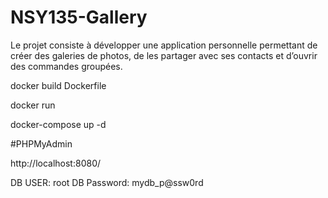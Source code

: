 # NSY135-Gallery
 Le projet consiste à développer une application personnelle permettant de créer des galeries de photos, de les partager avec ses contacts et d’ouvrir des commandes groupées.


docker build Dockerfile

docker run

docker-compose up -d

#PHPMyAdmin

http://localhost:8080/

DB USER: root
DB Password: mydb_p@ssw0rd

